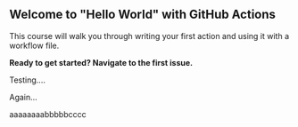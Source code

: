 ## Welcome to "Hello World" with GitHub Actions

This course will walk you through writing your first action and using it with a workflow file. 

**Ready to get started? Navigate to the first issue.**

Testing....


Again...


aaaaaaaabbbbbcccc